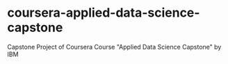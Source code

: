 # coursera-applied-data-science-capstone
Capstone Project of Coursera Course "Applied Data Science Capstone" by IBM
